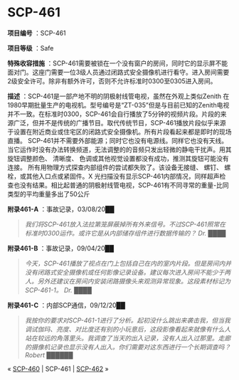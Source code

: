 # SCP-461
                        


**项目编号** ：SCP-461

**项目等级** ：Safe

**特殊收容措施** ：SCP-461需要被锁在一个没有窗户的房间，同时它的显示屏不能面对门。这座门需要一位3级人员通过闭路式安全摄像机进行看守。进入房间需要2级安全许可。除非有额外许可，否则不允许标准时0300至0305进入房间。

**描述** ：SCP-461是一部产地不明的阴极射线管电视，虽然在外观上类似Zenith 在1980早期批量生产的电视机。型号编号是“ZT-035”但是与目前已知的Zenith电视并不一致。在标准时0300，SCP-461会自行播放了5分钟的视频片段。片段的来源广泛，但并不是传统的广播节目。取代传统节目，SCP-461播放片段似乎来源于设置在附近商业或住宅区的闭路式安全摄像机。所有片段看起来都是即时的现场直播。
SCP-461并不需要外部能源；同时它也没有电源线。同样它也没有天线。当它运作时没有办法转换频道，无法调整的的音频只发出轻微的静电干扰声。用其旋钮调整颜色、 清晰度、 色调或其他视觉设置都没有成功，推测其旋钮可能没有连接。
所有用物理方式探查内部组件的尝试都失败了。该设备无接缝、 螺钉、 螺栓，或其他入口点或紧固件。X 光扫描没有显示SCP-461内部情况，同样超声检查也没有结果。相比起普通的阴极射线管电视，SCP-461有不同寻常的重量-比同类型的平均重量多出了50公斤

**附录461-A** ：事故记录，03/08/20██


> *我们将SCP-461放入法拉第笼屏蔽掉所有外来信号。不过SCP-461照常在标准时0300运作。或许它是从内部储存组件进行数据传输的？* 
*Dr. ████* 
> 

**附录461-B** ：事故记录，09/04/20██


> *今天，SCP-461播放了视点在门上包括自己在内的室内片段。但是房间内并没有闭路式安全摄像机或任何影像记录设备。建议每次进入房间不能少于两人。另外还建议在房间内安装闭路摄像头来观测异常现象。这段素材标记为SCP-461-1。* 
*Dr. ████* 
> 

**附录461-C** ：内部SCP通信，09/12/20██


> *我按你的要求对SCP-461-1进行了分析。起初没什么跳出来袭击我，但当我调试伽玛、亮度、对比度还有别的小玩意后，这段影像看起来就像有什么人站在较远的角落里头。我调查了当天的出入记录，没有人出入过那里。走廊的摄像机记录也显示没有人出入。你们需要对这东西进行一个长期调查吗？* 
*Robert ██████* 
> 



« [SCP-460](/scp-460) | SCP-461 | [SCP-462](/scp-462) »





                    